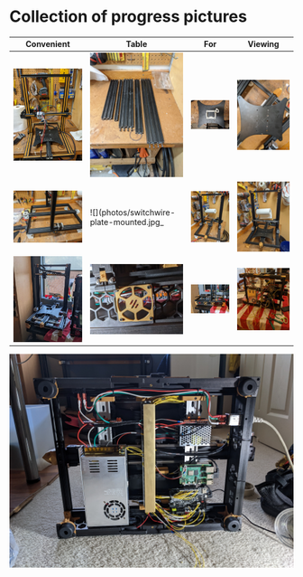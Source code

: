 # Collection of progress pictures

| Convenient | Table | For | Viewing |
| --- | --- | --- | --- |
![](photos/cr10-during-teardown.jpg) | ![](photos/cr10-extrusion.jpg) | ![](photos/cr10-carriage-plate.jpg) |![](photos/cr10-plate-drilled.jpg)
![](photos/switchwire-test1.jpg) | ![](photos/switchwire-plate-mounted.jpg_ |  ![](photos/switchwire-rails-installed.jpg) | ![](photos/switchwire-x-axis-mounted.jpg) 
![](photos/switchwire-electronics-mounted.jpg) | ![](photos/notched-grill-detail.jpg) | ![](photos/switchwire-side-view.jpg) | ![](photos/switchwire-electronics-bay-wiring.jpg)
![](photos/switchwire-electronics-bay-2.jpg)

